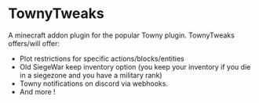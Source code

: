 # TownyTweaks
A minecraft addon plugin for the popular Towny plugin. TownyTweaks offers/will offer:
* Plot restrictions for specific actions/blocks/entities
* Old SiegeWar keep inventory option (you keep your inventory if you die in a siegezone and you have a military rank)
* Towny notifications on discord via webhooks.
* And more !
